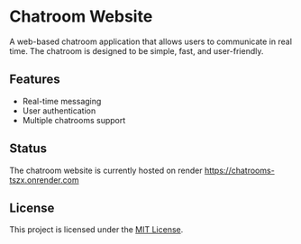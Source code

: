 # Chatroom Website

A web-based chatroom application that allows users to communicate in real time. The chatroom is designed to be simple, fast, and user-friendly.

## Features

- Real-time messaging
- User authentication
- Multiple chatrooms support

## Status

The chatroom website is currently hosted on render https://chatrooms-tszx.onrender.com

## License

This project is licensed under the [MIT License](LICENSE).
